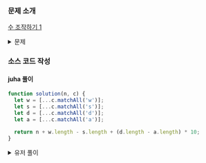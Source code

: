 ### 문제 소개

[수 조작하기 1](https://school.programmers.co.kr/learn/courses/30/lessons/181926)

<details>
<summary>문제</summary>
<div markdown="1">

정수 n과 문자열 control이 주어집니다.
control은 "w", "a", "s", "d"의 4개의 문자로 이루어져 있으며,
control의 앞에서부터 순서대로 문자에 따라 n의 값을 바꿉니다.

"w" : n이 1 커집니다.
"s" : n이 1 작아집니다.
"d" : n이 10 커집니다.
"a" : n이 10 작아집니다.
위 규칙에 따라 n을 바꿨을 때 가장 마지막에 나오는 n의 값을 return 하는 solution 함수를 완성해 주세요.

제한사항
-100,000 ≤ n ≤ 100,000
1 ≤ control의 길이 ≤ 100,000
control은 알파벳 소문자 "w", "a", "s", "d"로 이루어진 문자열입니다.

</div>
</details>

### 소스 코드 작성

#### juha 풀이

```js
function solution(n, c) {
  let w = [...c.matchAll('w')];
  let s = [...c.matchAll('s')];
  let d = [...c.matchAll('d')];
  let a = [...c.matchAll('a')];

  return n + w.length - s.length + (d.length - a.length) * 10;
}
```

<details>
<summary>유저 풀이</summary>
<div markdown="2">

```js
const operations = {
  w: (n) => n + 1,
  s: (n) => n - 1,
  d: (n) => n + 10,
  a: (n) => n - 10,
};

function solution(n, control) {
  return [...control].reduce((prev, op) => operations[op](prev), n);
}
```

</div>
</details>
